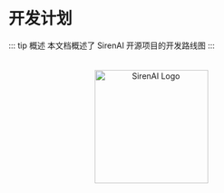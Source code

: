 # 开发计划

::: tip 概述
本文档概述了 SirenAI 开源项目的开发路线图
:::

<div style="text-align: center">
  <img src="/images/Drawing 2025-01-21 15.23.16.excalidraw.svg" alt="SirenAI Logo" style="width: 200px; margin: 20px 0;">
</div>
